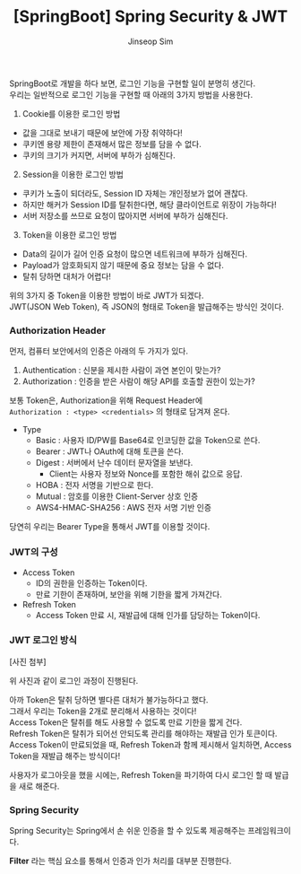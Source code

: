 ﻿---
layout: post
title: "[SpringBoot] Spring Security & JWT"
categories: Springboot
tags: [java]
author:
  - Jinseop Sim
toc: true
---
SpringBoot로 개발을 하다 보면, 로그인 기능을 구현할 일이 분명히 생긴다.  
우리는 일반적으로 로그인 기능을 구현할 때 아래의 3가지 방법을 사용한다.

1. Cookie를 이용한 로그인 방법
  - 값을 그대로 보내기 때문에 보안에 가장 취약하다!
  - 쿠키엔 용량 제한이 존재해서 많은 정보를 담을 수 없다.
  - 쿠키의 크기가 커지면, 서버에 부하가 심해진다.
2. Session을 이용한 로그인 방법
  - 쿠키가 노출이 되더라도, Session ID 자체는 개인정보가 없어 괜찮다.
  - 하지만 해커가 Session ID를 탈취한다면, 해당 클라이언트로 위장이 가능하다!
  - 서버 저장소를 쓰므로 요청이 많아지면 서버에 부하가 심해진다.
3. Token을 이용한 로그인 방법
  - Data의 길이가 길어 인증 요청이 많으면 네트워크에 부하가 심해진다.
  - Payload가 암호화되지 않기 때문에 중요 정보는 담을 수 없다.
  - 탈취 당하면 대처가 어렵다!

위의 3가지 중 Token을 이용한 방법이 바로 JWT가 되겠다.  
JWT(JSON Web Token), 즉 JSON의 형태로 Token을 발급해주는 방식인 것이다.  

### Authorization Header
먼저, 컴퓨터 보안에서의 인증은 아래의 두 가지가 있다.  

1. Authentication : 신분을 제시한 사람이 과연 본인이 맞는가?
2. Authorization : 인증을 받은 사람이 해당 API를 호출할 권한이 있는가?

보통 Token은, Authorization을 위해 Request Header에  
```Authorization : <type> <credentials>``` 의 형태로 담겨져 온다.  

- Type
  - Basic : 사용자 ID/PW를 Base64로 인코딩한 값을 Token으로 쓴다.
  - Bearer : JWT나 OAuth에 대해 토큰을 쓴다.
  - Digest : 서버에서 난수 데이터 문자열을 보낸다.
    - Client는 사용자 정보와 Nonce를 포함한 해쉬 값으로 응답.
  - HOBA : 전자 서명을 기반으로 한다.
  - Mutual : 암호를 이용한 Client-Server 상호 인증
  - AWS4-HMAC-SHA256 : AWS 전자 서명 기반 인증

당연히 우리는 Bearer Type을 통해서 JWT를 이용할 것이다.  

### JWT의 구성

- Access Token
  - ID의 권한을 인증하는 Token이다.
  - 만료 기한이 존재하며, 보안을 위해 기한을 짧게 가져간다.
- Refresh Token
  - Access Token 만료 시, 재발급에 대해 인가를 담당하는 Token이다.

### JWT 로그인 방식
[사진 첨부]  

위 사진과 같이 로그인 과정이 진행된다.  

아까 Token은 탈취 당하면 별다른 대처가 불가능하다고 했다.  
그래서 우리는 Token을 2개로 분리해서 사용하는 것이다!  
Access Token은 탈취를 해도 사용할 수 없도록 만료 기한을 짧게 건다.  
Refresh Token은 탈취가 되어선 안되도록 관리를 해야하는 재발급 인가 토큰이다.  
Access Token이 만료되었을 때, Refresh Token과 함께 제시해서 일치하면, Access Token을 재발급 해주는 방식이다!  

사용자가 로그아웃을 했을 시에는, Refresh Token을 파기하여 다시 로그인 할 때 발급을 새로 해준다.

### Spring Security
Spring Security는 Spring에서 손 쉬운 인증을 할 수 있도록 제공해주는 프레임워크이다.  

__Filter__ 라는 핵심 요소를 통해서 인증과 인가 처리를 대부분 진행한다.  

